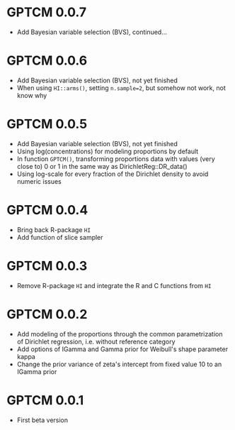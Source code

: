 # GPTCM 0.0.7

* Add Bayesian variable selection (BVS), continued...

# GPTCM 0.0.6

* Add Bayesian variable selection (BVS), not yet finished
* When using `HI::arms()`, setting `n.sample=2`, but somehow not work, not know why

# GPTCM 0.0.5

* Add Bayesian variable selection (BVS), not yet finished
* Using log(concentrations) for modeling proportions by default
* In function `GPTCM()`, transforming proportions data with values (very close to) 0 or 1 in the same way as DirichletReg::DR_data()
* Using log-scale for every fraction of the Dirichlet density to avoid numeric issues

# GPTCM 0.0.4

* Bring back R-package `HI` 
* Add function of slice sampler

# GPTCM 0.0.3

* Remove R-package `HI` and integrate the R and C functions from `HI`

# GPTCM 0.0.2

* Add modeling of the proportions through the common parametrization of Dirichlet regression, i.e. without reference category
* Add options of IGamma and Gamma prior for Weibull's shape parameter kappa
* Change the prior variance of zeta's intercept from fixed value 10 to an IGamma prior

# GPTCM 0.0.1

* First beta version
